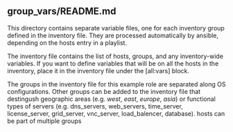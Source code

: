 ## group_vars/README.md

This directory contains separate variable files, one for each inventory group defined in the inventory file.  They are processed automatically by ansible, depending on the hosts entry in a playlist.  

The inventory file contains the list of hosts, groups, and any inventory-wide variables.  If you want to define variables that will be on all the hosts in the inventory, place it in the inventory file under the [all:vars] block.

The groups in the inventory file for this example role are separated along OS configurations.  Other groups can be added to the inventory file that destingush geographic areas (e.g. *west*, *east*, *europe*, *asia*) or functional types of servers (e.g. dns_servers, web_servers, time_server, license_server, grid_server, vnc_server, load_balencer, database).  hosts can be part of multiple groups